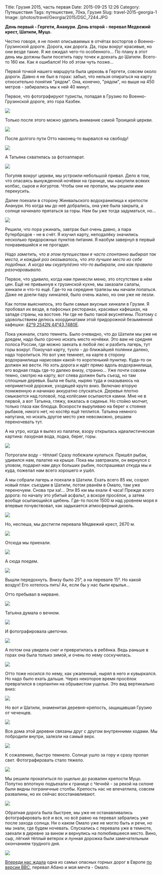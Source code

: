 Title: Грузия 2015, часть первая
Date: 2015-09-25 12:26
Category: Путешествия
Tags: путешествие, 70ка, Грузия
Slug: travel-2015-georgia-1
Image: /photos/travel/Georgia/2015/DSC_7244.JPG

**День первый - Гергети, Ананури. День второй - перевал Медвежий крест, Шатили, Муцо.**

Честно говоря, я не понял описываемых в отчётах восторгов о Военно-Грузинской дороге. Дорога, как дорога. Да, горы вокруг красивые, но они везде такие. Я же ожидал чего-то особенного... По плану в этот день мы должны были посетить пару точек и доехать до Шатили. Всего-то 160 км. Как я ошибался! Но об этом чуть позже...

Первой точкой нашего маршрута была церковь в Гергети, совсем около дороги. Давно я не был в горах: забыл, что нельзя опираться на карту относительно понятия "рядом". Она, конечно, "рядом", но выше на 450 метров - забирались мы к ней 40 минут.

Первое, что фотографируют туристы, попадая в Грузию по Военно-Грузинской дороге, это гора Казбек.

![](/photos/travel/Georgia/2015/DSC_7244.JPG)

Только после этого можно уделить внимание самой Троицкой церкви.

![](/photos/travel/Georgia/2015/DSC_7248.JPG)

После долгого пути Отто наконец-то вырвался на свободу!

![](/photos/travel/Georgia/2015/DSC_7256.JPG)

А Татьяна схватилась за фотоаппарат.

![](/photos/travel/Georgia/2015/DSC_7265.JPG)

Погуляв вокруг церкви, мы устроили небольшой привал. Дело в том, что опасаясь вынужденной ночёвки на границе, мы накупили всяких колбас, сыров и йогуртов. Чтобы они не пропали, мы решили ими перекусить.

Далее поехали в сторону Жинвальского водохранилища к крепости Ананури. Но когда мы до неё добрались, она уже была закрыта, а солнце начинало прятаться за горы. Нам бы уже тогда задуматься, но...

![](/photos/travel/Georgia/2015/DSC_7266.JPG)

Решили, что пора ужинать, завтрак был очень давно, а пара бутербродов - не в счёт. Я изучил карту, неподалёку значились несколько придорожных пунктов питания. Я наобум завернул в первый понравившийся и не прогадал.

_Надо заметить, что в этом путешествии я часто спонтанно выбирал так места, и каждый раз оказывалось, что это лучшее место из себе подобных. А когда мы скурпулёзно что-то выбирали, оно как правило разочаровывало._

Первое, что удивило, когда нам принесли меню, это отсутствие в нём цен. Ещё не привыкнув к грузинской кухне, мы заказали салаты, хинкали и что-то ещё. Где-то на середине трапезы мы начали лопаться. Даже не доели пару хинкалей, было очень жалко, но они уже не лезли. 

Как потом выяснилось, это были самые вкусные хинкали в Грузии. Я пробовал их везде, в пафосных ресторанах, красивых кафешках, на западе страны, на востоке. Ни где не было такой вкуснятины. Поэтому с удовольствием делюсь координатами этой придорожной безымянной кафешки: [42°9,2542N 44°43,7480E](https://www.google.ru/maps/place/42%C2%B009&#39;15.2%22N+44%C2%B043&#39;44.9%22E/@42.1542216,44.7291389,15z/data=!3m1!4b1!4m2!3m1!1s0x0:0x0?hl=en).

Пока ужинали, стало темнеть. Было очевидно, что до Шатили мы уже не доедем, надо было срочно искать место ночёвки. Это вам не средняя полоса России, где можно заехать в любой лес и разбить лагерь, тут горы вокруг. Поизучал карту, тухло - до ближайшей полянки далеко, надо торопиться. Но вот уже темнеет, на карте в сторону водохранилища нарисован какой-то коротенький пунктир. Куда-то он должен же вести. Но хоть дорога и идёт прямо вдоль водохранилища, его водная гладь где-то далеко внизу, странно... Уже почти совсем темно, смотрю на карту, вот слева должен быть съезд, но там сплошные деревья. Была не была, ныряю туда и оказываюсь на неприметной дорожке, уходящей круто вниз. Включаю вторую пониженную и начинаю аккуратно спускаться. Деревья плотно смыкаются над головой, под колёсами осыпаются камни. Мне не в первой, а вот Татьяна, гляжу, вжалась в сиденье. Но стойко молчит, только глаза как блюдца. Вскорости выруливаю на берег к стоянке рыбаков, никого нет, но костёр ещё теплится. Татьяна немного напугана, но искать другое место уже невозможно, решаем переночевать тут.

А на утро, когда я вылез из палатки, взору открылась идеалистическая картина: лазурная вода, лодка, берег, горы.

![](/photos/travel/Georgia/2015/IMG_1813.JPG)

Потрогали воду - тёплая! Сразу побежали купаться. Пришёл рыбак, удивился нам, палатке на крыше. Пока мы завтракали, он вернулся с уловом, подарил нам двух больших рыбин, поспрашивал откуда мы и куда, пожелал нам всего хорошего и ушёл.

А мы собрали лагерь и поехали в Шатили. Ехать всего 85 км, созрел новый план: съездим в Шатили, потом рванём в Омало, там уже переночуем. Снова три ха!... Эти 85 км мы ехали 4 часа! Прежде всего дорога: по началу это убитый асфальт, а вскоре просёлок, а затем вообще осыпающийся щебень. Где-то после 1500 м над уровнем моря я впервые почувствовал, как задыхается атмосферный дизель.

![](/photos/travel/Georgia/2015/IMG_1830.JPG)

Но, неспеша, мы достигли перевала Медвежий крест, 2670 м.

![](/photos/travel/Georgia/2015/IMG_1846.JPG)

Отсюда мы приехали.

![](/photos/travel/Georgia/2015/DSC_7297.JPG)

А сюда поедем.

![](/photos/travel/Georgia/2015/DSC_7277.JPG)

Вышли передохнуть. Внизу было 25°, а на перевале 15°. Но какой воздух! Его хотелось пить! Ах, если бы у нас были крылья...

Отто пребывал в нирване.

![](/photos/travel/Georgia/2015/DSC_7289.JPG)

Татьяна думала о вечном.

![](/photos/travel/Georgia/2015/DSC_7298.JPG)

И фотографировала цветочки.

![](/photos/travel/Georgia/2015/DSC_7303.JPG)

А потом она увидела снег и превратилась в ребёнка. Ведь раньше в горах она была только зимой, и очень по нему соскучилась.

![](/photos/travel/Georgia/2015/DSC_7310.JPG)

Отто тоже носился по нему, как ужаленный, нырял в него и кувыркался. Но надо было ехать дальше. Через некоторое время просёлок превратился в серпантин на обрывистом ущелье. Это вид вертикально вниз:

![](/photos/travel/Georgia/2015/DSC_7322.JPG)

Но вот и Шатили, знаменитая деревня-крепость, защищавшая Грузию от чеченцев.

![](/photos/travel/Georgia/2015/DSC_7351.JPG)

Все дома этой деревни связаны друг с другом внутренними ходами. Мы побродили внутри, залезли на самый верх.

![](/photos/travel/Georgia/2015/DSC_7357.JPG)

К сожалению, быстро темнело. Солнце ушло за гору и сразу пропал свет. Фотографировать стало тяжело.

![](/photos/travel/Georgia/2015/IMG_1932.JPG)

Мы решили прокатиться по ущелью до развалин крепости Муцо. Попутно вплотную подъехали к границе с Чечнёй - за рекой на склоне были видны пограничные столбы. Крепость нас не впечатлила, совсем развалины, но их сейчас восстанавливают.

![](/photos/travel/Georgia/2015/IMG_1945.JPG)

Обратная дорога была быстрее, мы уже не останавливались фотографировать всё и вся, но всё равно на перевал забрались уже после захода солнца. Ни о каком Омало уже не могло быть и речи, но мы знали, где будем ночевать. Спускались с перевала уже в темноте, заехали в деревне за вином и вернулись на полюбившееся место. Вино, сыр, лёгкий тёплый ветерок и лунная дорожка были замечательным окончанием трудного дня.

![](/photos/travel/Georgia/2015/IMG_1960.JPG)

[Впереди нас ждала]({filename}georgia-2015-2.md) одна из самых опасных горных дорог в Европе [по версии BBC](http://georgia.travel/ru/%D0%B3%D1%80%D1%83%D0%B7%D0%B8%D1%8F-%D1%81%D0%B0%D0%BC%D1%8B%D0%B5-%D0%BE%D0%BF%D0%B0%D1%81%D0%BD%D1%8B%D0%B5-%D0%B4%D0%BE%D1%80%D0%BE%D0%B3%D0%B8-%D0%BC%D0%B8%D1%80%D0%B0-2013-%D0%B2%D0%B2%D1%81/), перевал Абано и моя мечта - Омало.
